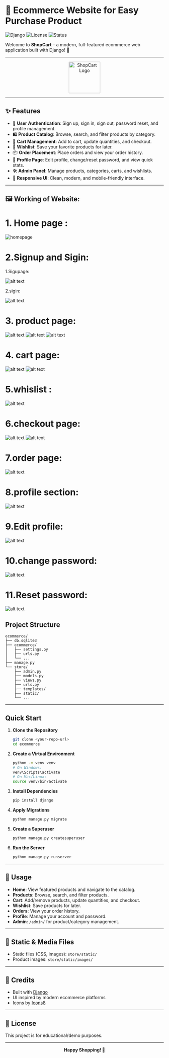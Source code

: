 # 🛒 Ecommerce Website for Easy Purchase Product

![Django](https://img.shields.io/badge/Django-5.0-green?logo=django)
![License](https://img.shields.io/badge/License-MIT-blue.svg)
![Status](https://img.shields.io/badge/Status-Active-brightgreen)

Welcome to **ShopCart** – a modern, full-featured ecommerce web application built with Django! 🚀

---

<p align="center">
  <img src="https://img.icons8.com/color/96/000000/shopping-cart--v2.png" width="100" alt="ShopCart Logo"/>
</p>

---

## ✨ Features

- 🔐 **User Authentication**: Sign up, sign in, sign out, password reset, and profile management.
- 🛍️ **Product Catalog**: Browse, search, and filter products by category.
- 🛒 **Cart Management**: Add to cart, update quantities, and checkout.
- 💖 **Wishlist**: Save your favorite products for later.
- 📦 **Order Placement**: Place orders and view your order history.
- 👤 **Profile Page**: Edit profile, change/reset password, and view quick stats.
- 🛠️ **Admin Panel**: Manage products, categories, carts, and wishlists.
- 📱 **Responsive UI**: Clean, modern, and mobile-friendly interface.

---

## 🖼️ Working of Website:
# 1. Home page : 

![homepage](home.png)

# 2.Signup and Sigin:
 1.Sigupage:
 
  ![alt text](signup.png)
  
 2.sigin:
 
 ![alt text](signin.png)

# 3. product page:

![alt text](electronic.png)
![alt text](clothing.png)
![alt text](novel.png)
# 4. cart page:
![alt text](cart.png)
![alt text](add_to_cart.png)

# 5.whislist :
![alt text](whislist.png)

# 6.checkout page:
![alt text](checkout.png)
![alt text](order.png)

# 7.order page:
![alt text](image-2.png)

# 8.profile section:
![alt text](profile.png)

# 9.Edit profile:
![alt text](edit.png)

# 10.change password:
![alt text](changepass.png)

# 11.Reset password:
![alt text](image-1.png)


## Project Structure

```text
ecommerce/
├── db.sqlite3
├── ecommerce/
│   ├── settings.py
│   ├── urls.py
│   └── ...
├── manage.py
└── store/
    ├── admin.py
    ├── models.py
    ├── views.py
    ├── urls.py
    ├── templates/
    ├── static/
    └── ...
```

---

## Quick Start

1. **Clone the Repository**
    ```bash
    git clone <your-repo-url>
    cd ecommerce
    ```
2. **Create a Virtual Environment**
    ```bash
    python -m venv venv
    # On Windows:
    venv\Scripts\activate
    # On Mac/Linux:
    source venv/bin/activate
    ```
3. **Install Dependencies**
    ```bash
    pip install django
    ```
4. **Apply Migrations**
    ```bash
    python manage.py migrate
    ```
5. **Create a Superuser**
    ```bash
    python manage.py createsuperuser
    ```
6. **Run the Server**
    ```bash
    python manage.py runserver
    ```

---

## 📝 Usage

- **Home**: View featured products and navigate to the catalog.
- **Products**: Browse, search, and filter products.
- **Cart**: Add/remove products, update quantities, and checkout.
- **Wishlist**: Save products for later.
- **Orders**: View your order history.
- **Profile**: Manage your account and password.
- **Admin**: `/admin/` for product/category management.

---

## 📂 Static & Media Files

- Static files (CSS, images): `store/static/`
- Product images: `store/static/images/`

---

## 🙌 Credits

- Built with [Django](https://www.djangoproject.com/)
- UI inspired by modern ecommerce platforms
- Icons by [Icons8](https://icons8.com/)

---

## 📄 License

This project is for educational/demo purposes.

-----

<p align="center">
  <b>Happy Shopping! 🛒</b>
</p>
